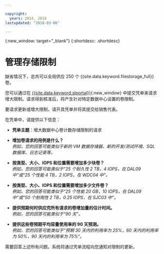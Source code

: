 ```yaml
---

copyright:
  years: 2014, 2018
lastupdated: "2018-03-06"

---
```

{:new_window: target="_blank"}
{:shortdesc: .shortdesc}

# 管理存储限制

缺省情况下，总共可以全局供应 250 个 {{site.data.keyword.filestorage_full}} 卷。 

您可以通过在 [{{site.data.keyword.slportal}}](https://control.softlayer.com/){:new_window} 中提交凭单来请求增大限制。请求得到核准后，将产生针对特定数据中心设置的卷限制。  

要请求更新或增大限制，请开具凭单并将其提交给销售代表。

在凭单中，请提供以下信息：

- **凭单主题**：增大数据中心卷计数存储限制的请求

- **增加卷请求的用例是什么？**<br />
*例如，您的回答可能类似于新的 VM 数据存储器、新的开发/测试环境、SQL 数据库、日志记录等。*

- **按类型、大小、IOPS 和位置需要增加多少块卷？**<br />
*例如，您的回答可能类似于“25 个耐久性 2 TB，4 IOPS，在 DAL09 中”或“25 个性能 4 TB，2 IOPS，在 WDC04 中”。*

- **按类型、大小、IOPS 和位置需要增加多少文件卷？**<br />
*例如，您的回答可能类似于“25 个性能 20 GB，10 IOPS，在 DAL09 中”或“50 个耐用性 2 TB，0.25 IOPS，在 SJC03 中”。*
 
- **提供预期何时供应完所有请求的卷增加量的估计时间。**<br />
*例如，您的回答可能类似于“90 天”。*

- **提供这些卷预期平均容量使用率的 90 天预测。**<br />
*例如，您的回答可能类似于“预期 30 天内的利用率为 25%，60 天内的利用率为 50%，90 天内的利用率为 75%”。*

需要回答上述所有问题。系统将通过凭单流程向您通知对限制的更新。 
